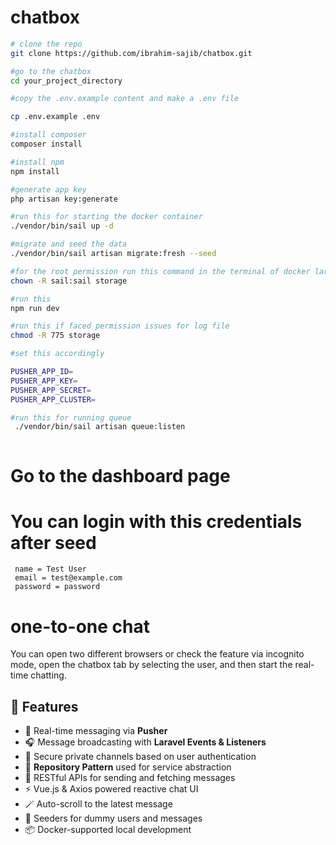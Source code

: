 
# chatbox

```bash
# clone the repo
git clone https://github.com/ibrahim-sajib/chatbox.git

#go to the chatbox
cd your_project_directory

#copy the .env.example content and make a .env file

cp .env.example .env

#install composer
composer install

#install npm
npm install

#generate app key
php artisan key:generate

#run this for starting the docker container
./vendor/bin/sail up -d

#migrate and seed the data
./vendor/bin/sail artisan migrate:fresh --seed

#for the root permission run this command in the terminal of docker laravel.test container if necessary
chown -R sail:sail storage

#run this
npm run dev

#run this if faced permission issues for log file
chmod -R 775 storage

#set this accordingly

PUSHER_APP_ID=
PUSHER_APP_KEY=
PUSHER_APP_SECRET=
PUSHER_APP_CLUSTER=

#run this for running queue
 ./vendor/bin/sail artisan queue:listen



```

# Go to the dashboard page
# You can login with this credentials after seed
```plaintext
 name = Test User
 email = test@example.com
 password = password
```

# one-to-one chat

You can open two different browsers or check the feature via incognito mode, open the chatbox tab by selecting the user, and then start the real-time chatting.


## 🚀 Features

- 🔄 Real-time messaging via **Pusher**
- 🎧 Message broadcasting with **Laravel Events & Listeners**
- 🔐 Secure private channels based on user authentication
- 🧩 **Repository Pattern** used for service abstraction
- 🧰 RESTful APIs for sending and fetching messages
- ⚡ Vue.js & Axios powered reactive chat UI
- 🪄 Auto-scroll to the latest message
- 🧪 Seeders for dummy users and messages
- 📦 Docker-supported local development


